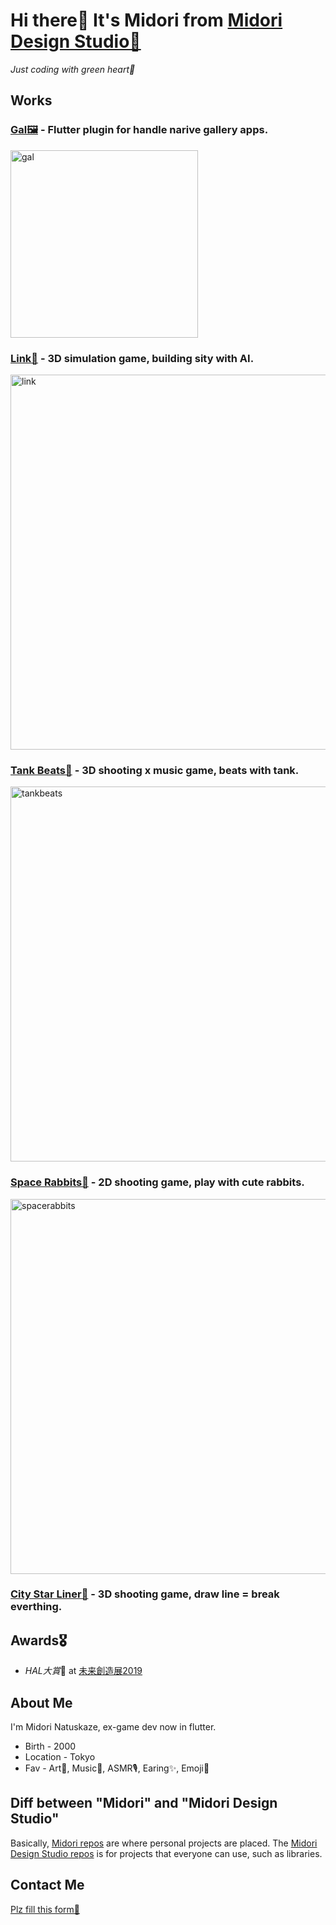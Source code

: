 # Hi there👋 It's Midori from [Midori Design Studio💚](https://github.com/Midori-Design-Studio)

_Just coding with green heart💚_

## Works

### [Gal🖼](https://github.com/Midori-Design-Studio/gal) - Flutter plugin for handle narive gallery apps.

 <img src="https://github.com/Midori-Design-Studio/gal/raw/main/example/assets/example.gif" alt="gal" height="300"/>
 
### [Link🏢](https://github.com/natsuk4ze/link) - 3D simulation game, building sity with AI.

 <img src="https://github.com/natsuk4ze/link/blob/master/readme_assets/example.gif" alt="link" width="600"/>

### [Tank Beats🎵](https://github.com/natsuk4ze/tank-beats) - 3D shooting x music game, beats with tank.

 <img src="https://github.com/natsuk4ze/tank-beats/blob/master/readme-assets/example.gif" alt="tankbeats" width="600"/>

### [Space Rabbits🐰](https://github.com/natsuk4ze/space-rabbits) - 2D shooting game, play with cute rabbits.

 <img src="https://github.com/natsuk4ze/space-rabbits/blob/master/readme-assets/showcase.gif" alt="spacerabbits" width="600"/>
 
### [City Star Liner🌌](https://github.com/natsuk4ze/city-star-liner) - 3D shooting game, draw line = break everthing.

## Awards🎖

* *HAL大賞*🏅 at [未来創造展2019](https://www.hal.ac.jp/tokyo/campuslife/ms2019)

## About Me

I'm Midori Natuskaze, ex-game dev now in flutter.

* Birth - 2000
* Location - Tokyo
* Fav - Art🎨, Music🎵, ASMR🎙, Earing✨, Emoji🥺

## Diff between "Midori" and "Midori Design Studio"

Basically, [Midori repos](https://github.com/natsuk4ze?tab=repositories) are where personal projects are placed.
The [Midori Design Studio repos](https://github.com/orgs/Midori-Design-Studio/repositories) is for projects that everyone can use, such as libraries.

## Contact Me

[Plz fill this form📮](https://midoridesign.studio.site/#contact)





